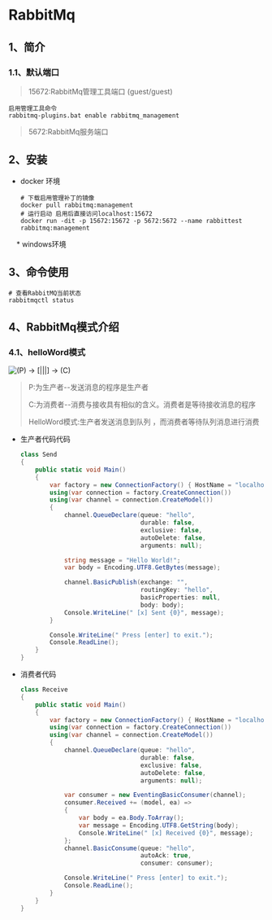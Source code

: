 # RabbitMq

## 1、简介

### 1.1、默认端口

> 15672:RabbitMq管理工具端口  (guest/guest)

```
启用管理工具命令
rabbitmq-plugins.bat enable rabbitmq_management
```

> 5672:RabbitMq服务端口

## 2、安装

* docker 环境
  
  ```shell
  # 下载启用管理补丁的镜像
  docker pull rabbitmq:management  
  # 运行启动 启用后直接访问localhost:15672
  docker run -dit -p 15672:15672 -p 5672:5672 --name rabbittest rabbitmq:management 
  ```

    * windows环境

## 3、命令使用

```shell
# 查看RabbitMQ当前状态
rabbitmqctl status  
```

## 4、RabbitMq模式介绍

### 4.1、helloWord模式

![(P) -> [|||] -> (C)](https://www.rabbitmq.com/img/tutorials/python-one.png)

> P:为生产者--发送消息的程序是生产者
> 
> C:为消费者--消费与接收具有相似的含义。消费者是等待接收消息的程序
> 
> HelloWord模式:生产者发送消息到队列 ，而消费者等待队列消息进行消费

* 生产者代码代码
  
  ```c#
  class Send
  {
      public static void Main()
      {
          var factory = new ConnectionFactory() { HostName = "localhost" };
          using(var connection = factory.CreateConnection())
          using(var channel = connection.CreateModel())
          {
              channel.QueueDeclare(queue: "hello",
                                   durable: false,
                                   exclusive: false,
                                   autoDelete: false,
                                   arguments: null);
  
              string message = "Hello World!";
              var body = Encoding.UTF8.GetBytes(message);
  
              channel.BasicPublish(exchange: "",
                                   routingKey: "hello",
                                   basicProperties: null,
                                   body: body);
              Console.WriteLine(" [x] Sent {0}", message);
          }
  
          Console.WriteLine(" Press [enter] to exit.");
          Console.ReadLine();
      }
  }
  ```

* 消费者代码
  
  ```c#
  class Receive
  {
      public static void Main()
      {
          var factory = new ConnectionFactory() { HostName = "localhost" };
          using(var connection = factory.CreateConnection())
          using(var channel = connection.CreateModel())
          {
              channel.QueueDeclare(queue: "hello",
                                   durable: false,
                                   exclusive: false,
                                   autoDelete: false,
                                   arguments: null);
  
              var consumer = new EventingBasicConsumer(channel);
              consumer.Received += (model, ea) =>
              {
                  var body = ea.Body.ToArray();
                  var message = Encoding.UTF8.GetString(body);
                  Console.WriteLine(" [x] Received {0}", message);
              };
              channel.BasicConsume(queue: "hello",
                                   autoAck: true,
                                   consumer: consumer);
  
              Console.WriteLine(" Press [enter] to exit.");
              Console.ReadLine();
          }
      }
  }
  ```
